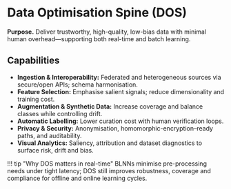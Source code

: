 # Data Optimisation Spine (DOS)

**Purpose.** Deliver trustworthy, high-quality, low-bias data with minimal human overhead—supporting both real-time and batch learning.

## Capabilities
- **Ingestion & Interoperability:** Federated and heterogeneous sources via secure/open APIs; schema harmonisation.  
- **Feature Selection:** Emphasise salient signals; reduce dimensionality and training cost.  
- **Augmentation & Synthetic Data:** Increase coverage and balance classes while controlling drift.  
- **Automatic Labelling:** Lower curation cost with human verification loops.  
- **Privacy & Security:** Anonymisation, homomorphic-encryption–ready paths, and auditability.  
- **Visual Analytics:** Saliency, attribution and dataset diagnostics to surface risk, drift and bias.

!!! tip "Why DOS matters in real-time"
    BLNNs minimise pre-processing needs under tight latency; DOS still improves robustness, coverage and compliance for offline and online learning cycles.
